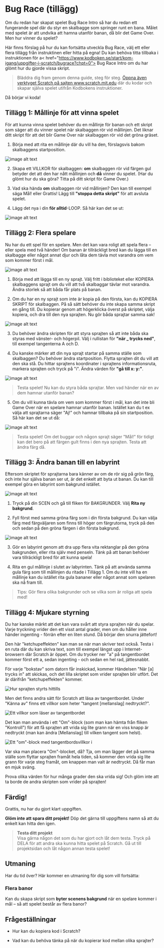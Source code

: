 # Bug Race (tillägg)

Om du redan har skapat spelet Bug Race Intro så har du redan ett fungerande spel där du styr en skalbagge som springer runt en bana. Målet med spelet är att undvika att hamna utanför banan, då blir det Game Over. Men hur vinner du spelet?

Här finns förslag på hur du kan fortsätta utveckla Bug Race, välj ett eller flera tillägg från instruktinen eller hitta på egna! Du kan behöva titta tillbaka i instruktionen för a< href="https://www.kodboken.se/start/kom-igang/uppgifter-i-scratch/bugrace?chpt=0"> Bug Race Intro </a> om du har glömt hur du gjorde vissa skript.

> Bläddra dig fram genom denna guide, steg för steg. <a href="https://scratch.mit.edu" target="_blank">
  Öppna även verktyget Scratch på sajten www.scratch.mit.edu</a> där du kodar och skapar själva spelet utifrån Kodbokens instruktioner.
  
  Då börjar vi koda!

## Tillägg 1: Mållinje för att vinna spelet

För att kunna vinna spelet behöver du en mållinje för banan och ett skript som säger att du vinner spelet när skalbaggen rör vid mållinjen. Det liknar ditt skript för att det blir Game Over när skalbaggen rör vid det gröna gräset.

1.  Börja med att rita en mållinje där du vill ha den, förslagsvis bakom skalbaggens startposition.

  ![image alt text](image_0.jpg)

2. Skapa ett VILLKOR för skalbaggen: **om** skalbaggen rör vid färgen gul betyder det att den har nått mållinjen och **då** vinner du spelet. (Har du glömt hur du ska göra? Titta på ditt skript för Game Over.)

3. Vad ska hända **om** skalbaggen rör vid mållinjen? Den kan till exempel säga Mål! eller Grattis!
Lägg till **"stoppa detta skript"** för att avsluta spelet.

4. Lägg det nya i din **för alltid**-LOOP. Så här kan det se ut:

  ![image alt text](image_1.jpg)


## Tillägg 2: Flera spelare

Nu har du ett spel för en spelare. Men det kan vara roligt att spela flera – eller spela med två händer! Om banan är tillräckligt bred kan du lägga till en skalbagge eller något annat djur och låta dem tävla mot varandra om vem som kommer först i mål.

![image alt text](image_2.png)

1.  Börja med att lägga till en ny sprajt. Välj fritt i biblioteket eller KOPIERA skalbaggens sprajt om du vill att två skalbaggar tävlar mot varandra. Ändra storlek så att båda får plats på banan.

2. Om du har en ny sprajt som inte är kopia på den första, kan du KOPIERA SKRIPT för skalbaggen. På så sätt behöver du inte skapa samma skript en gång till. Du kopierar genom att högerklicka överst på skriptet, välja kopiera, och dra till den nya sprajten.  Nu gör båda sprajtar samma sak!

  ![image alt text](image_3.jpg)

3. Du behöver ändra skripten för att styra sprajten så att inte båda ska styras med vänster- och högerpil. Välj i rullistan för **"när _ trycks ned"**, till exempel tangenterna A och D.

4. Du kanske märker att din nya sprajt startar på samma ställe som skalbaggen? Du behöver ändra startposition. Flytta sprajten dit du vill att den ska stå. Du hittar sprajtens koordinater i sprajtens informationsruta, markera sprajten och tryck på "i". Ändra värden för **"gå till x: y:"**.

  ![image alt text](image_4.jpg)

> Testa spelet! Nu kan du styra båda sprajtar. Men vad händer när en av dem hamnar utanför banan?

5. Om du vill kunna tävla om vem som kommer först i mål, kan det inte bli Game Over när en spelare hamnar utanför banan. Istället kan du t ex välja att sprajtarna säger "Aj!" och hamnar tillbaka på sin startposition. Så här kan det se ut då:

  ![image alt text](image_5.jpg)

> Testa spelet! Om det buggar och någon sprajt säger "Mål!" för tidigt kan det bero på att färgen gult finns i den nya sprajten. Testa att ändra färg då.


## Tillägg 3: Ändra banan till en labyrint

Eftersom skriptet för sprajtarna bara känner av om de rör sig på grön färg, och inte hur själva banan ser ut, är det enkelt att byta ut banan. Du kan till exempel göra en labyrint som bakgrund istället.

![image alt text](image_6.png)

1. Tryck på din SCEN och gå till fliken för BAKGRUNDER. Välj **Rita ny bakgrund**.

2. Fyll först med samma gröna färg som i din första bakgrund. Du kan välja färg med färgväljaren som finns till höger om färgrutorna, tryck på den och sedan på den gröna färgen i din första bakgrund.

  ![image alt text](image_7.jpg)

3. Gör en labyrint genom att dra upp flera vita rektanglar på den gröna bakgrunden, eller rita själv med penseln. Tänk på att banan behöver vara tillräckligt bred för att kunna spela!

4. Rita en gul mållinje i slutet av labyrinten. Tänk på att använda samma gula färg som till mållinjen du ritade i Tillägg 1. Om du inte vill ha en mållinje kan du istället rita gula bananer eller något annat som spelaren ska nå fram till.

> Tips: Gör flera olika bakgrunder och se vilka som är roliga att spela med!

## Tillägg 4: Mjukare styrning

Du har kanske märkt att det kan vara svårt att styra sprajten när du spelar. Varje tryckning vrider den ett visst antal grader,
men om du håller inne händer ingenting - förrän efter en liten stund. Då börjar den snurra jättefort!

Den här "ketchupeffekten" kan man se när man skriver text också. Testa i en ruta där du kan skriva text, som till
exempel längst upp i Internet-browsern där Scratch är öppet. Om du trycker ner "a" på tangentbordet kommer först ett a,
sedan ingenting - och sedan en hel rad, jättesnabbt.

För varje "bokstav" som datorn får inskickad, kommer Händelsen "När [a] trycks in" att skickas, och det lilla skriptet
som vrider sprajten blir utfört. Det är därifrån "ketchupeffekten" kommer.

![Hur sprajten styrts hittills](old_turning.png)

Men det finns andra sätt för Scratch att läsa av tangentbordet. Under "Känna av" finns ett villkor som heter
"tangent [mellanslag] nedtryckt?".

![Ett villkor som läser av tangentbordet](keypress.png)

Det kan man använda i ett "Om"-block (som man kan hämta från fliken "Kontroll")
för att få sprajten att vrida sig lite grann när en viss knapp är nedtryckt (man kan ändra [Mellanslag] till vilken
tangent som helst).

![Ett "om"-block med tangentbordsvillkor i](if_turning.png)

Var ska man placera "Om"-blocket, då? Tja, om man lägger det på samma ställe som flyttar sprajten framåt hela tiden,
så kommer den vrida sig lite grann för varje steg framåt, om knappen man valt är nedtryckt. Då får man en mjuk sväng.

Prova olika värden för hur många grader den ska vrida sig! Och glöm inte att ta borde de andra skripten som vrider
på sprajten!

## Färdig!
Grattis, nu har du gjort klart uppgiften.

**Glöm inte att spara ditt projekt!** Döp det gärna till uppgiftens namn så att du enkelt kan hitta den igen.

> **Testa ditt projekt**  
Visa gärna någon det som du har gjort och låt dem testa. Tryck på DELA för att andra ska kunna hitta spelet på Scratch. Gå ut till projektsidan och låt någon annan testa spelet!

## Utmaning
Har du tid över? Här kommer en utmaning för dig som vill fortsätta:

### Flera banor
Kan du skapa skript som **byter scenens bakgrund** när en spelare kommer i mål – så att spelet består av flera banor?

## Frågeställningar

* Hur kan du kopiera kod i Scratch?

* Vad kan du behöva tänka på när du kopierar kod mellan olika sprajter?

